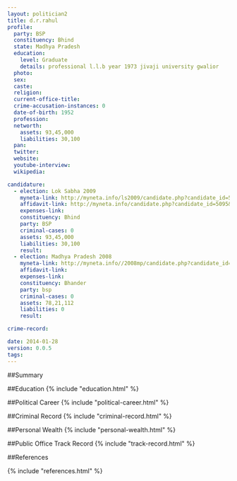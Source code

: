 ```yaml
---
layout: politician2
title: d.r.rahul
profile: 
  party: BSP
  constituency: Bhind
  state: Madhya Pradesh
  education: 
    level: Graduate
    details: professional l.l.b year 1973 jivaji university gwalior
  photo: 
  sex: 
  caste: 
  religion: 
  current-office-title: 
  crime-accusation-instances: 0
  date-of-birth: 1952
  profession: 
  networth: 
    assets: 93,45,000
    liabilities: 30,100
  pan: 
  twitter: 
  website: 
  youtube-interview: 
  wikipedia: 

candidature: 
  - election: Lok Sabha 2009
    myneta-link: http://myneta.info/ls2009/candidate.php?candidate_id=5095
    affidavit-link: http://myneta.info/candidate.php?candidate_id=5095&scan=original
    expenses-link: 
    constituency: Bhind 
    party: BSP
    criminal-cases: 0
    assets: 93,45,000
    liabilities: 30,100
    result:  
  - election: Madhya Pradesh 2008
    myneta-link: http://myneta.info//2008mp/candidate.php?candidate_id=805
    affidavit-link: 
    expenses-link: 
    constituency: Bhander 
    party: bsp
    criminal-cases: 0
    assets: 78,21,112
    liabilities: 0
    result:  

crime-record: 

date: 2014-01-28
version: 0.0.5
tags: 
---
```

##Summary


##Education
{% include "education.html" %}


##Political Career
{% include "political-career.html" %}


##Criminal Record
{% include "criminal-record.html" %}


##Personal Wealth
{% include "personal-wealth.html" %}


##Public Office Track Record
{% include "track-record.html" %}


##References


{% include "references.html" %}
